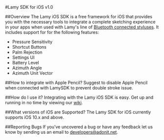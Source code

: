 #Lamy SDK for iOS v1.0

##Overview
The Lamy iOS SDK is a free framework for iOS that provides you with the necessary tools to integrate a complete sketching experience in your apps when used with Lamy's line of [Bluetooth connected styluses](https://www.adonit.net/stylus-for-ios/). It includes support for for the following features:

- Pressure Sensitivity
- Shortcut Buttons
- Palm Rejection
- Settings UI
- Battery Level
- Azimuth Angle
- Azimuth Unit Vector

##How to integrate with Apple Pencil?
Suggest to disable Apple Pencil when connected with LamySDK to prevent double stroke issue.

##How do I use it?
Integrating with the Lamy iOS SDK is easy. Get up and running in no time by viewing our [wiki](https://github.com/Adonit/Lamy-iOS-SDK-draft/wiki).

##What versions of iOS are Supported?
The Lamy SDK for iOS currently supports iOS 10.x and above.

##Reporting Bugs
If you’ve uncovered a bug or have any feedback let us know by sending us an email to [developers@adonit.net](mailto:developers@adonit.net).
